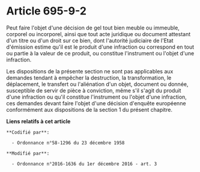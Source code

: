 # Article 695-9-2

Peut faire l'objet d'une décision de gel tout bien meuble ou immeuble,  corporel ou incorporel, ainsi que tout acte juridique
ou document  attestant d'un titre ou d'un droit sur ce bien, dont l'autorité  judiciaire de l'Etat d'émission estime qu'il
est le produit d'une  infraction ou correspond en tout ou partie à la valeur de ce produit, ou  constitue l'instrument ou
l'objet d'une infraction. 

Les dispositions de la présente section ne sont pas applicables aux  demandes tendant à empêcher la destruction, la
transformation, le  déplacement, le transfert ou l'aliénation d'un objet, document ou  donnée, susceptible de servir de pièce
à conviction, même s'il s'agit du  produit d'une infraction ou qu'il constitue l'instrument ou l'objet  d'une infraction, ces
demandes devant faire l'objet d'une décision  d'enquête européenne conformément aux dispositions de la section 1 du  présent
chapitre.

**Liens relatifs à cet article**

	**Codifié par**:

	  - Ordonnance n°58-1296 du 23 décembre 1958

	**Modifié par**:

	  - Ordonnance n°2016-1636 du 1er décembre 2016 - art. 3
